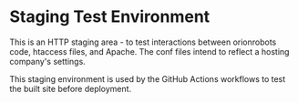 # Staging Test Environment

This is an HTTP staging area - to test interactions between orionrobots code, htaccess files, and Apache. The conf files intend to reflect a hosting company's settings.

This staging environment is used by the GitHub Actions workflows to test the built site before deployment.
